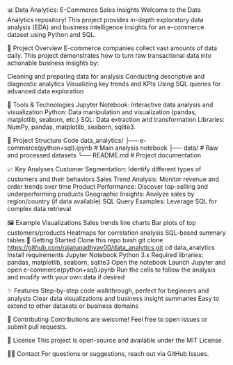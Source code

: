 📊 Data Analytics: E-Commerce Sales Insights
Welcome to the Data Analytics repository!
This project provides in-depth exploratory data analysis (EDA) and business intelligence insights for an e-commerce dataset using Python and SQL.

🚀 Project Overview
E-commerce companies collect vast amounts of data daily. This project demonstrates how to turn raw transactional data into actionable business insights by:

Cleaning and preparing data for analysis
Conducting descriptive and diagnostic analytics
Visualizing key trends and KPIs
Using SQL queries for advanced data exploration

🧰 Tools & Technologies
Jupyter Notebook: Interactive data analysis and visualization
Python: Data manipulation and visualization (pandas, matplotlib, seaborn, etc.)
SQL: Data extraction and transformation
Libraries: NumPy, pandas, matplotlib, seaborn, sqlite3.

📂 Project Structure
Code
data_analytics/
├── e-commerce(python+sql).ipynb   # Main analysis notebook
├── data/                          # Raw and processed datasets
└── README.md                      # Project documentation

📈 Key Analyses
Customer Segmentation: Identify different types of customers and their behaviors
Sales Trend Analysis: Monitor revenue and order trends over time
Product Performance: Discover top-selling and underperforming products
Geographic Insights: Analyze sales by region/country (if data available)
SQL Query Examples: Leverage SQL for complex data retrieval

🖼️ Example Visualizations
Sales trends line charts
Bar plots of top customers/products
Heatmaps for correlation analysis
SQL-based summary tables
🏁 Getting Started
Clone this repo
bash
git clone https://github.com/rajatupadhyay00/data_analytics.git
cd data_analytics
Install requirements
Jupyter Notebook
Python 3.x
Required libraries: pandas, matplotlib, seaborn, sqlite3
Open the notebook
Launch Jupyter and open e-commerce(python+sql).ipynb
Run the cells to follow the analysis and modify with your own data if desired

✨ Features
Step-by-step code walkthrough, perfect for beginners and analysts
Clear data visualizations and business insight summaries
Easy to extend to other datasets or business domains

🤝 Contributing
Contributions are welcome! Feel free to open issues or submit pull requests.

📢 License
This project is open-source and available under the MIT License.

🙋‍♂️ Contact
For questions or suggestions, reach out via GitHub Issues.
